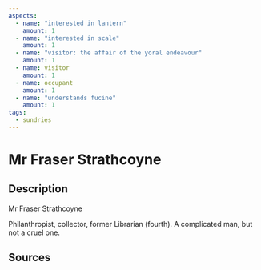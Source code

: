 ```yaml
---
aspects: 
  - name: "interested in lantern"
    amount: 1
  - name: "interested in scale"
    amount: 1
  - name: "visitor: the affair of the yoral endeavour"
    amount: 1
  - name: visitor
    amount: 1
  - name: occupant
    amount: 1
  - name: "understands fucine"
    amount: 1
tags:
  - sundries
---
```

# Mr Fraser Strathcoyne
## Description
Mr Fraser Strathcoyne

Philanthropist, collector, former Librarian (fourth). A complicated man, but not a cruel one. 
## Sources

